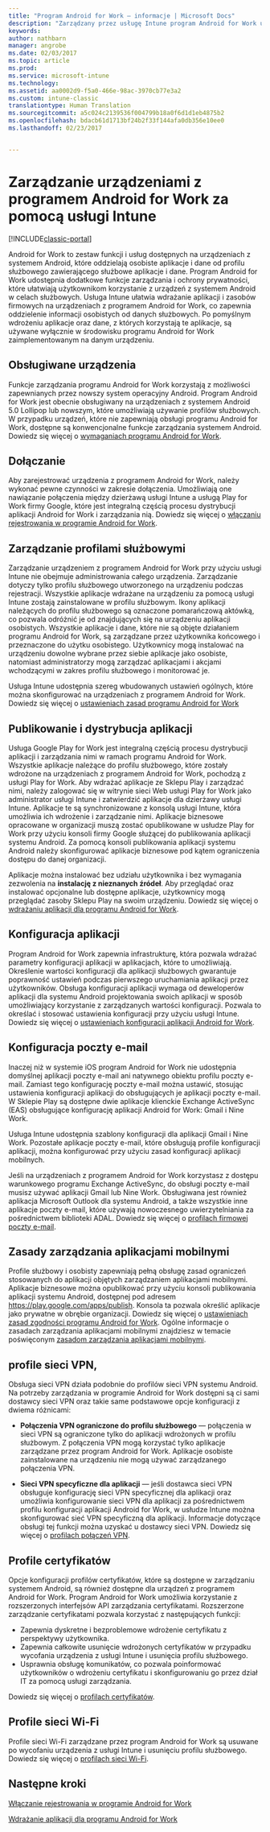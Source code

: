 ```yaml
---
title: "Program Android for Work — informacje | Microsoft Docs"
description: "Zarządzany przez usługę Intune program Android for Work udostępnia dodatkowe funkcje zarządzania i ochrony prywatności, które ułatwiają użytkownikom korzystanie z urządzeń z systemem Android w celach służbowych."
keywords: 
author: nathbarn
manager: angrobe
ms.date: 02/03/2017
ms.topic: article
ms.prod: 
ms.service: microsoft-intune
ms.technology: 
ms.assetid: aa0002d9-f5a0-466e-98ac-3970cb77e3a2
ms.custom: intune-classic
translationtype: Human Translation
ms.sourcegitcommit: a5c024c2139536f004799b18a0f6d1d1eb4875b2
ms.openlocfilehash: bdacb61d1713bf24b2f33f144afa0db356e10ee0
ms.lasthandoff: 02/23/2017


---
```


# <a name="manage-android-for-work-devices-with-intune"></a>Zarządzanie urządzeniami z programem Android for Work za pomocą usługi Intune

[!INCLUDE[classic-portal](../includes/classic-portal.md)]

Android for Work to zestaw funkcji i usług dostępnych na urządzeniach z systemem Android, które oddzielają osobiste aplikacje i dane od profilu służbowego zawierającego służbowe aplikacje i dane. Program Android for Work udostępnia dodatkowe funkcje zarządzania i ochrony prywatności, które ułatwiają użytkownikom korzystanie z urządzeń z systemem Android w celach służbowych. Usługa Intune ułatwia wdrażanie aplikacji i zasobów firmowych na urządzeniach z programem Android for Work, co zapewnia oddzielenie informacji osobistych od danych służbowych. Po pomyślnym wdrożeniu aplikacje oraz dane, z których korzystają te aplikacje, są używane wyłącznie w środowisku programu Android for Work zaimplementowanym na danym urządzeniu.

## <a name="supported-devices"></a>Obsługiwane urządzenia

Funkcje zarządzania programu Android for Work korzystają z możliwości zapewnianych przez nowszy system operacyjny Android. Program Android for Work jest obecnie obsługiwany na urządzeniach z systemem Android 5.0 Lollipop lub nowszym, które umożliwiają używanie profilów służbowych. W przypadku urządzeń, które nie zapewniają obsługi programu Android for Work, dostępne są konwencjonalne funkcje zarządzania systemem Android. Dowiedz się więcej o [wymaganiach programu Android for Work](https://support.google.com/work/android/answer/6174145?hl=en&ref_topic=6151012).

## <a name="onboarding"></a>Dołączanie

Aby zarejestrować urządzenia z programem Android for Work, należy wykonać pewne czynności w zakresie dołączenia. Umożliwiają one nawiązanie połączenia między dzierżawą usługi Intune a usługą Play for Work firmy Google, które jest integralną częścią procesu dystrybucji aplikacji Android for Work i zarządzania nią. Dowiedz się więcej o [włączaniu rejestrowania w programie Android for Work](https://docs.microsoft.com/intune/deploy-use/set-up-android-for-work).

## <a name="work-profile-management"></a>Zarządzanie profilami służbowymi

Zarządzanie urządzeniem z programem Android for Work przy użyciu usługi Intune nie obejmuje administrowania całego urządzenia. Zarządzanie dotyczy tylko profilu służbowego utworzonego na urządzeniu podczas rejestracji. Wszystkie aplikacje wdrażane na urządzeniu za pomocą usługi Intune zostają zainstalowane w profilu służbowym. Ikony aplikacji należących do profilu służbowego są oznaczone pomarańczową aktówką, co pozwala odróżnić je od znajdujących się na urządzeniu aplikacji osobistych. Wszystkie aplikacje i dane, które nie są objęte działaniem programu Android for Work, są zarządzane przez użytkownika końcowego i przeznaczone do użytku osobistego. Użytkownicy mogą instalować na urządzeniu dowolne wybrane przez siebie aplikacje jako osobiste, natomiast administratorzy mogą zarządzać aplikacjami i akcjami wchodzącymi w zakres profilu służbowego i monitorować je.

Usługa Intune udostępnia szereg wbudowanych ustawień ogólnych, które można skonfigurować na urządzeniach z programem Android for Work. Dowiedz się więcej o [ustawieniach zasad programu Android for Work](android-for-work-policy-settings-in-microsoft-intune.md)

## <a name="app-publishing-and-distribution"></a>Publikowanie i dystrybucja aplikacji

Usługa Google Play for Work jest integralną częścią procesu dystrybucji aplikacji i zarządzania nimi w ramach programu Android for Work. Wszystkie aplikacje należące do profilu służbowego, które zostały wdrożone na urządzeniach z programem Android for Work, pochodzą z usługi Play for Work. Aby wdrażać aplikacje ze Sklepu Play i zarządzać nimi, należy zalogować się w witrynie sieci Web usługi Play for Work jako administrator usługi Intune i zatwierdzić aplikacje dla dzierżawy usługi Intune. Aplikacje te są synchronizowane z konsolą usługi Intune, która umożliwia ich wdrożenie i zarządzanie nimi. Aplikacje biznesowe opracowane w organizacji muszą zostać opublikowane w usłudze Play for Work przy użyciu konsoli firmy Google służącej do publikowania aplikacji systemu Android. Za pomocą konsoli publikowania aplikacji systemu Android należy skonfigurować aplikacje biznesowe pod kątem ograniczenia dostępu do danej organizacji.

Aplikacje można instalować bez udziału użytkownika i bez wymagania zezwolenia na **instalację z nieznanych źródeł**. Aby przeglądać oraz instalować opcjonalne lub dostępne aplikacje, użytkownicy mogą przeglądać zasoby Sklepu Play na swoim urządzeniu. Dowiedz się więcej o [wdrażaniu aplikacji dla programu Android for Work](https://docs.microsoft.com/intune/deploy-use/android-for-work-apps).

## <a name="app-configuration"></a>Konfiguracja aplikacji

Program Android for Work zapewnia infrastrukturę, która pozwala wdrażać parametry konfiguracji aplikacji w aplikacjach, które to umożliwiają. Określenie wartości konfiguracji dla aplikacji służbowych gwarantuje poprawność ustawień podczas pierwszego uruchamiania aplikacji przez użytkowników. Obsługa konfiguracji aplikacji wymaga od deweloperów aplikacji dla systemu Android projektowania swoich aplikacji w sposób umożliwiający korzystanie z zarządzanych wartości konfiguracji. Pozwala to określać i stosować ustawienia konfiguracji przy użyciu usługi Intune. Dowiedz się więcej o [ustawieniach konfiguracji aplikacji Android for Work](afw-app-configuration-policy.md).

## <a name="email-configuration"></a>Konfiguracja poczty e-mail

Inaczej niż w systemie iOS program Android for Work nie udostępnia domyślnej aplikacji poczty e-mail ani natywnego obiektu profilu poczty e-mail. Zamiast tego konfigurację poczty e-mail można ustawić, stosując ustawienia konfiguracji aplikacji do obsługujących je aplikacji poczty e-mail. W Sklepie Play są dostępne dwie aplikacje klienckie Exchange ActiveSync (EAS) obsługujące konfigurację aplikacji Android for Work: Gmail i Nine Work.

Usługa Intune udostępnia szablony konfiguracji dla aplikacji Gmail i Nine Work. Pozostałe aplikacje poczty e-mail, które obsługują profile konfiguracji aplikacji, można konfigurować przy użyciu zasad konfiguracji aplikacji mobilnych.

Jeśli na urządzeniach z programem Android for Work korzystasz z dostępu warunkowego programu Exchange ActiveSync, do obsługi poczty e-mail musisz używać aplikacji Gmail lub Nine Work. Obsługiwana jest również aplikacja Microsoft Outlook dla systemu Android, a także wszystkie inne aplikacje poczty e-mail, które używają nowoczesnego uwierzytelniania za pośrednictwem biblioteki ADAL. Dowiedz się więcej o [profilach firmowej poczty e-mail](configure-access-to-corporate-email-using-email-profiles-with-microsoft-intune.md).

## <a name="mobile-app-management-policies"></a>Zasady zarządzania aplikacjami mobilnymi

Profile służbowy i osobisty zapewniają pełną obsługę zasad ograniczeń stosowanych do aplikacji objętych zarządzaniem aplikacjami mobilnymi. Aplikacje biznesowe można opublikować przy użyciu konsoli publikowania aplikacji systemu Android, dostępnej pod adresem https://play.google.com/apps/publish. Konsola ta pozwala określić aplikacje jako prywatne w obrębie organizacji. Dowiedz się więcej o [ustawieniach zasad zgodności programu Android for Work](afw-compliance-policy-settings-in-microsoft-intune.md). Ogólne informacje o zasadach zarządzania aplikacjami mobilnymi znajdziesz w temacie poświęconym [zasadom zarządzania aplikacjami mobilnymi](protect-app-data-using-mobile-app-management-policies-with-microsoft-intune.md).

## <a name="vpn-profiles"></a>profile sieci VPN,

Obsługa sieci VPN działa podobnie do profilów sieci VPN systemu Android. Na potrzeby zarządzania w programie Android for Work dostępni są ci sami dostawcy sieci VPN oraz takie same podstawowe opcje konfiguracji z dwiema różnicami:

-  **Połączenia VPN ograniczone do profilu służbowego** — połączenia w sieci VPN są ograniczone tylko do aplikacji wdrożonych w profilu służbowym. Z połączenia VPN mogą korzystać tylko aplikacje zarządzane przez program Android for Work. Aplikacje osobiste zainstalowane na urządzeniu nie mogą używać zarządzanego połączenia VPN.

-  **Sieci VPN specyficzne dla aplikacji** — jeśli dostawca sieci VPN obsługuje konfigurację sieci VPN specyficznej dla aplikacji oraz umożliwia konfigurowanie sieci VPN dla aplikacji za pośrednictwem profilu konfiguracji aplikacji Android for Work, w usłudze Intune można skonfigurować sieć VPN specyficzną dla aplikacji. Informacje dotyczące obsługi tej funkcji można uzyskać u dostawcy sieci VPN. Dowiedz się więcej o [profilach połączeń VPN](vpn-connections-in-microsoft-intune.md).

## <a name="certificate-profiles"></a>Profile certyfikatów

Opcje konfiguracji profilów certyfikatów, które są dostępne w zarządzaniu systemem Android, są również dostępne dla urządzeń z programem Android for Work. Program Android for Work umożliwia korzystanie z rozszerzonych interfejsów API zarządzania certyfikatami. Rozszerzone zarządzanie certyfikatami pozwala korzystać z następujących funkcji:

- Zapewnia dyskretne i bezproblemowe wdrożenie certyfikatu z perspektywy użytkownika.
-  Zapewnia całkowite usunięcie wdrożonych certyfikatów w przypadku wycofania urządzenia z usługi Intune i usunięcia profilu służbowego.
-  Usprawnia obsługę komunikatów, co pozwala poinformować użytkowników o wdrożeniu certyfikatu i skonfigurowaniu go przez dział IT za pomocą usługi zarządzania.

Dowiedz się więcej o [profilach certyfikatów](secure-resource-access-with-certificate-profiles.md).

## <a name="wi-fi-profiles"></a>Profile sieci Wi-Fi

Profile sieci Wi-Fi zarządzane przez program Android for Work są usuwane po wycofaniu urządzenia z usługi Intune i usunięciu profilu służbowego. Dowiedz się więcej o [profilach sieci Wi-Fi](wi-fi-connections-in-microsoft-intune.md).

## <a name="next-steps"></a>Następne kroki
[Włączanie rejestrowania w programie Android for Work](https://docs.microsoft.com/en-us/intune/deploy-use/set-up-android-for-work)

[Wdrażanie aplikacji dla programu Android for Work](https://docs.microsoft.com/en-us/intune/deploy-use/android-for-work-apps)

